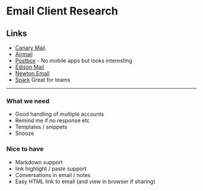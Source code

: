 
# Email Client Research 

## Links
-   [Canary Mail](https://canarymail.io/product.html)
-   [Airmail](https://airmailapp.com/#mac)
-   [Postbox](https://www.postbox-inc.com/) - No mobile apps but looks interesting
-   [Edison Mail](https://www.edisonmail.com/features)
-   [Newton Email](https://newtonhq.com/)
-   [Spark](https://sparkmailapp.com/) Great for teams


---

### What we need
-   Good handling of multiple accounts
-   Remind me if no response etc
-   Templates / snippets
-   Snooze


### Nice to have
-   Markdown support
-   link highlight / paste support
-   Conversations in email / notes
-   Easy HTML link to email (and view in browser if sharing)